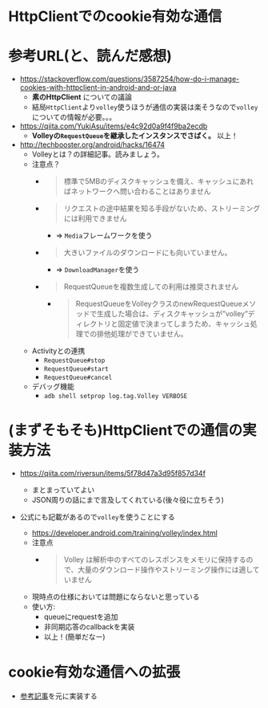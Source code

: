 # HttpClientでのcookie有効な通信

# 参考URL(と、読んだ感想)

* https://stackoverflow.com/questions/3587254/how-do-i-manage-cookies-with-httpclient-in-android-and-or-java
   * **素のHttpClient** についての議論
   * 結局`HttpClient`より`volley`使うほうが通信の実装は楽そうなので`volley`についての情報が必要。。。
* https://qiita.com/YukiAsu/items/e4c92d0a9f4f9ba2ecdb
   * **Volleyの`RequestQueue`を継承したインスタンスでさばく。** 以上！
* http://techbooster.org/android/hacks/16474
   * Volleyとは？の詳細記事。読みましょう。
   * 注意点？
      * > 標準で5MBのディスクキャッシュを備え、キャッシュにあればネットワークへ問い合わることはありません
      * > リクエストの途中結果を知る手段がないため、ストリーミングには利用できません
         * => `Media`フレームワークを使う
      * > 大きいファイルのダウンロードにも向いていません。
         * => `DownloadManager`を使う
      * > RequestQueueを複数生成しての利用は推奨されません
         * > RequestQueueをVolleyクラスのnewRequestQueueメソッドで生成した場合は、ディスクキャッシュが”volley”ディレクトリと固定値で決まってしまうため、キャッシュ処理での排他処理ができていません。
   * Activityとの連携
      * `RequestQueue#stop`
      * `RequestQueue#start`
      * `RequestQueue#cancel`
   * デバッグ機能
      * `adb shell setprop log.tag.Volley VERBOSE`

# (まずそもそも)HttpClientでの通信の実装方法

* https://qiita.com/riversun/items/5f78d47a3d95f857d34f
   * まとまっていてよい
   * JSON周りの話にまで言及してくれている(後々役に立ちそう)

* 公式にも記載があるので`volley`を使うことにする
   * https://developer.android.com/training/volley/index.html
   * 注意点
      * > Volley は解析中のすべてのレスポンスをメモリに保持するので、大量のダウンロード操作やストリーミング操作には適していません
   * 現時点の仕様においては問題にならないと思っている
   * 使い方:
      * queueにrequestを追加
      * 非同期応答のcallbackを実装
      * 以上！(簡単だなー)

# cookie有効な通信への拡張

* [参考記事](https://qiita.com/YukiAsu/items/e4c92d0a9f4f9ba2ecdb)を元に実装する

